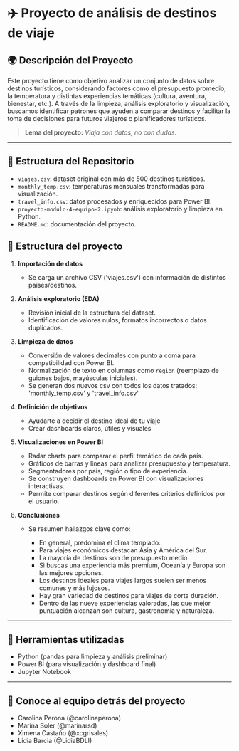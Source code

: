 # ✈️ Proyecto de análisis de destinos de viaje

## 🌍 Descripción del Proyecto

Este proyecto tiene como objetivo analizar un conjunto de datos sobre destinos turísticos, considerando factores como el presupuesto promedio, la temperatura y distintas experiencias temáticas (cultura, aventura, bienestar, etc.). A través de la limpieza, análisis exploratorio y visualización, buscamos identificar patrones que ayuden a comparar destinos y facilitar la toma de decisiones para futuros viajeros o planificadores turísticos.

> **Lema del proyecto:** *Viaja con datos, no con dudas.*

---

## 📁 Estructura del Repositorio

- `viajes.csv`: dataset original con más de 500 destinos turísticos.
- `monthly_temp.csv`: temperaturas mensuales transformadas para visualización.
- `travel_info.csv`: datos procesados y enriquecidos para Power BI.
- `proyecto-modulo-4-equipo-2.ipynb`: análisis exploratorio y limpieza en Python.
- `README.md`: documentación del proyecto.

## 📁 Estructura del proyecto

1. **Importación de datos**
   - Se carga un archivo CSV ('viajes.csv') con información de distintos países/destinos.

2. **Análisis exploratorio (EDA)**
   - Revisión inicial de la estructura del dataset.
   - Identificación de valores nulos, formatos incorrectos o datos duplicados.

3. **Limpieza de datos**
   - Conversión de valores decimales con punto a coma para compatibilidad con Power BI.
   - Normalización de texto en columnas como `region` (reemplazo de guiones bajos, mayúsculas iniciales).
   - Se generan dos nuevos csv con todos los datos tratados: 'monthly_temp.csv' y 'travel_info.csv'

4. **Definición de objetivos**
   - Ayudarte a decidir el destino ideal de tu viaje
   - Crear dashboards claros, útiles y visuales

5. **Visualizaciones en Power BI**
   - Radar charts para comparar el perfil temático de cada país.
   - Gráficos de barras y líneas para analizar presupuesto y temperatura.
   - Segmentadores por país, región o tipo de experiencia.
   - Se construyen dashboards en Power BI con visualizaciones interactivas.
   - Permite comparar destinos según diferentes criterios definidos por el usuario.

7. **Conclusiones**
   - Se resumen hallazgos clave como:

       - En general, predomina el clima templado.
       - Para viajes económicos destacan Asia y América del Sur.
       - La mayoría de destinos son de presupuesto medio.
       - Si buscas una experiencia más premium, Oceanía y Europa son las mejores opciones.
       - Los destinos ideales para viajes largos suelen ser menos comunes y más lujosos.
       - Hay gran variedad de destinos para viajes de corta duración.
       - Dentro de las nueve experiencias valoradas, las que mejor puntuación alcanzan son cultura, gastronomía y naturaleza.

---

## 🧪 Herramientas utilizadas

- Python (pandas para limpieza y análisis preliminar)
- Power BI (para visualización y dashboard final)
- Jupyter Notebook

---

## 👭 Conoce al equipo detrás del proyecto

- Carolina Perona (@carolinaperona)
- Marina Soler (@marinarsd)
- Ximena Castaño (@xcgrisales)
- Lidia Barcia (@LidiaBDLI)

  
